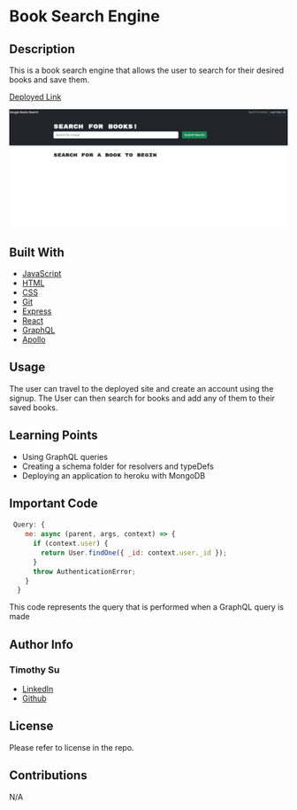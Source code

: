 # Book Search Engine

## Description
This is a book search engine that allows the user to search for their desired books and save them.

[Deployed Link](https://arcane-atoll-01869-41519f6b8d63.herokuapp.com/)

![Book Search](./assets/booksearch.png)

## Built With
* [JavaScript](https://developer.mozilla.org/en-US/docs/Web/JavaScript)
* [HTML](https://developer.mozilla.org/en-US/docs/Web/HTML)
* [CSS](https://developer.mozilla.org/en-US/docs/Web/CSS)
* [Git](https://git-scm.com/)
* [Express](https://expressjs.com/en/guide/routing.html)
* [React](https://react.dev/learn)
* [GraphQL](https://graphql.org/learn/)
* [Apollo](https://www.apollographql.com/docs/apollo-server/)

## Usage
The user can travel to the deployed site and create an account using the signup. The User can then search for books and add any of them to their saved books.

## Learning Points
* Using GraphQL queries
* Creating a schema folder for resolvers and typeDefs
* Deploying an application to heroku with MongoDB

## Important Code
```js
 Query: {
    me: async (parent, args, context) => {
      if (context.user) {
        return User.findOne({ _id: context.user._id });
      }
      throw AuthenticationError;
    }
  }
```
This code represents the query that is performed when a GraphQL query is made

## Author Info

### Timothy Su

* [LinkedIn](https://www.linkedin.com/in/timothysu1/)
* [Github](https://github.com/timothysu1)

## License

Please refer to license in the repo. 

## Contributions
N/A
